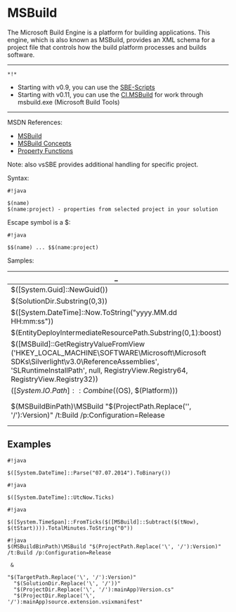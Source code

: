 # MSBuild #

The Microsoft Build Engine is a platform for building applications. This engine, which is also known as MSBuild, provides an XML schema for a project file that controls how the build platform processes and builds software.

-------
`*!*` 

* Starting with v0.9, you can use the [SBE-Scripts](SBE-Scripts)
* Starting with v0.11, you can use the [CI.MSBuild](../CI/CI.MSBuild) for work through msbuild.exe (Microsoft Build Tools)
-------

MSDN References:

* [MSBuild](http://msdn.microsoft.com/en-us/library/vstudio/dd393574.aspx)
* [MSBuild Concepts](http://msdn.microsoft.com/en-us/library/vstudio/dd637714.aspx)
* [Property Functions](http://msdn.microsoft.com/en-us/library/vstudio/dd633440%28v=vs.120%29.aspx)

Note: also vsSBE provides additional handling for specific project.

Syntax:
```
#!java

$(name)
$(name:project) - properties from selected project in your solution
```

Escape symbol is a $: 
```
#!java

$$(name) ... $$(name:project)
```

Samples:

_                            | Result
---------------------------- | ---
$([System.Guid]::NewGuid())| 2d2c4ac4-b48d-4509-b42b-aaf6b6047866
$(SolutionDir.Substring(0,3))|  d:\
$([System.DateTime]::Now.ToString("yyyy.MM.dd HH:mm:ss"))| 2014.06.19 17:32:53
$(EntityDeployIntermediateResourcePath.Substring(0,1):boost)|  F
$([MSBuild]::GetRegistryValueFromView ('HKEY_LOCAL_MACHINE\SOFTWARE\Microsoft\Microsoft SDKs\Silverlight\v3.0\ReferenceAssemblies', 'SLRuntimeInstallPath', null, RegistryView.Registry64, RegistryView.Registry32)) | C:\Program Files (x86)\Reference Assemblies\Microsoft\Framework\Silverlight\v3.0\
$([System.IO.Path]::Combine($(OS), $(Platform))) | Windows_NT\\x86
$(MSBuildBinPath)\MSBuild "$(ProjectPath.Replace('\', '/'):Version)" /t:Build /p:Configuration=Release | C:\Windows\Microsoft.NET\Framework\v4.0.30319\MSBuild "D:/prg/projects/vsSolutionBuildEvent/Version/Version.csproj" /t:Build /p:Configuration=Release


## Examples ##

```
#!java

$([System.DateTime]::Parse("07.07.2014").ToBinary())
```

```
#!java

$([System.DateTime]::UtcNow.Ticks)
```

```
#!java

$([System.TimeSpan]::FromTicks($([MSBuild]::Subtract($(tNow), $(tStart)))).TotalMinutes.ToString("0"))
```


```
#!java
$(MSBuildBinPath)\MSBuild "$(ProjectPath.Replace('\', '/'):Version)" /t:Build /p:Configuration=Release 
 
 & 
 
"$(TargetPath.Replace('\', '/'):Version)"  
  "$(SolutionDir.Replace('\', '/'))" 
  "$(ProjectDir.Replace('\', '/'):mainApp)Version.cs"  
  "$(ProjectDir.Replace('\', '/'):mainApp)source.extension.vsixmanifest"
```

